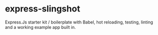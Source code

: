 # express-slingshot
Express.Js starter kit / boilerplate with Babel, hot reloading, testing, linting and a working example app built in.
